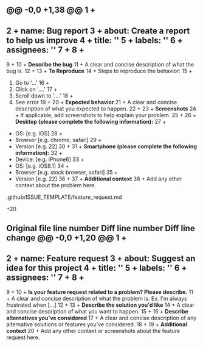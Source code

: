 @@ -0,0 +1,38 @@
1	+
---
2	+
name: Bug report
3	+
about: Create a report to help us improve
4	+
title: ''
5	+
labels: ''
6	+
assignees: ''
7	+
8	+
---
9	+
10	+
**Describe the bug**
11	+
A clear and concise description of what the bug is.
12	+
13	+
**To Reproduce**
14	+
Steps to reproduce the behavior:
15	+
1. Go to '...'
16	+
2. Click on '....'
17	+
3. Scroll down to '....'
18	+
4. See error
19	+
20	+
**Expected behavior**
21	+
A clear and concise description of what you expected to happen.
22	+
23	+
**Screenshots**
24	+
If applicable, add screenshots to help explain your problem.
25	+
26	+
**Desktop (please complete the following information):**
27	+
 - OS: [e.g. iOS]
28	+
 - Browser [e.g. chrome, safari]
29	+
 - Version [e.g. 22]
30	+
31	+
**Smartphone (please complete the following information):**
32	+
 - Device: [e.g. iPhone6]
33	+
 - OS: [e.g. iOS8.1]
34	+
 - Browser [e.g. stock browser, safari]
35	+
 - Version [e.g. 22]
36	+
37	+
**Additional context**
38	+
Add any other context about the problem here.

‎.github/ISSUE_TEMPLATE/feature_request.md

+20



Original file line number	Diff line number	Diff line change
@@ -0,0 +1,20 @@
1	+
---
2	+
name: Feature request
3	+
about: Suggest an idea for this project
4	+
title: ''
5	+
labels: ''
6	+
assignees: ''
7	+
8	+
---
9	+
10	+
**Is your feature request related to a problem? Please describe.**
11	+
A clear and concise description of what the problem is. Ex. I'm always frustrated when [...]
12	+
13	+
**Describe the solution you'd like**
14	+
A clear and concise description of what you want to happen.
15	+
16	+
**Describe alternatives you've considered**
17	+
A clear and concise description of any alternative solutions or features you've considered.
18	+
19	+
**Additional context**
20	+
Add any other context or screenshots about the feature request here.
